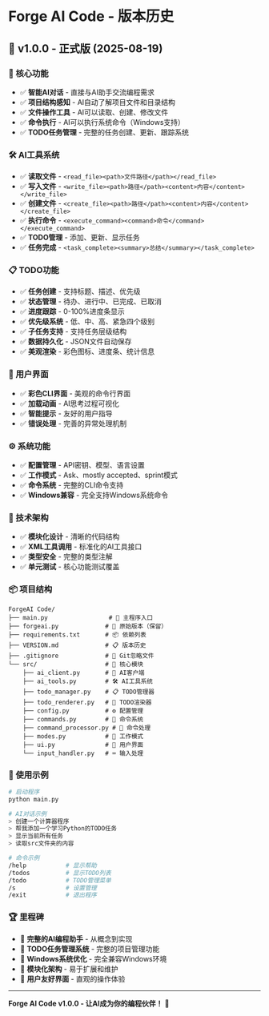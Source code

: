# Forge AI Code - 版本历史

## 🎉 v1.0.0 - 正式版 (2025-08-19)

### 🚀 核心功能
- ✅ **智能AI对话** - 直接与AI助手交流编程需求
- ✅ **项目结构感知** - AI自动了解项目文件和目录结构
- ✅ **文件操作工具** - AI可以读取、创建、修改文件
- ✅ **命令执行** - AI可以执行系统命令（Windows支持）
- ✅ **TODO任务管理** - 完整的任务创建、更新、跟踪系统

### 🛠️ AI工具系统
- ✅ **读取文件** - `<read_file><path>文件路径</path></read_file>`
- ✅ **写入文件** - `<write_file><path>路径</path><content>内容</content></write_file>`
- ✅ **创建文件** - `<create_file><path>路径</path><content>内容</content></create_file>`
- ✅ **执行命令** - `<execute_command><command>命令</command></execute_command>`
- ✅ **TODO管理** - 添加、更新、显示任务
- ✅ **任务完成** - `<task_complete><summary>总结</summary></task_complete>`

### 📋 TODO功能
- ✅ **任务创建** - 支持标题、描述、优先级
- ✅ **状态管理** - 待办、进行中、已完成、已取消
- ✅ **进度跟踪** - 0-100%进度条显示
- ✅ **优先级系统** - 低、中、高、紧急四个级别
- ✅ **子任务支持** - 支持任务层级结构
- ✅ **数据持久化** - JSON文件自动保存
- ✅ **美观渲染** - 彩色图标、进度条、统计信息

### 🎨 用户界面
- ✅ **彩色CLI界面** - 美观的命令行界面
- ✅ **加载动画** - AI思考过程可视化
- ✅ **智能提示** - 友好的用户指导
- ✅ **错误处理** - 完善的异常处理机制

### ⚙️ 系统功能
- ✅ **配置管理** - API密钥、模型、语言设置
- ✅ **工作模式** - Ask、mostly accepted、sprint模式
- ✅ **命令系统** - 完整的CLI命令支持
- ✅ **Windows兼容** - 完全支持Windows系统命令

### 🔧 技术架构
- ✅ **模块化设计** - 清晰的代码结构
- ✅ **XML工具调用** - 标准化的AI工具接口
- ✅ **类型安全** - 完整的类型注解
- ✅ **单元测试** - 核心功能测试覆盖

### 📦 项目结构
```
ForgeAI Code/
├── main.py                 # 🚀 主程序入口
├── forgeai.py             # 📄 原始版本（保留）
├── requirements.txt       # 📦 依赖列表
├── VERSION.md             # 📋 版本历史
├── .gitignore             # 🚫 Git忽略文件
└── src/                   # 📂 核心模块
    ├── ai_client.py       # 🤖 AI客户端
    ├── ai_tools.py        # 🛠️ AI工具系统
    ├── todo_manager.py    # 📋 TODO管理器
    ├── todo_renderer.py   # 🎨 TODO渲染器
    ├── config.py          # ⚙️ 配置管理
    ├── commands.py        # 📝 命令系统
    ├── command_processor.py # 🔄 命令处理
    ├── modes.py           # 🎯 工作模式
    ├── ui.py              # 🎨 用户界面
    └── input_handler.py   # ⌨️ 输入处理
```

### 🎯 使用示例
```bash
# 启动程序
python main.py

# AI对话示例
> 创建一个计算器程序
> 帮我添加一个学习Python的TODO任务
> 显示当前所有任务
> 读取src文件夹的内容

# 命令示例
/help           # 显示帮助
/todos          # 显示TODO列表
/todo           # TODO管理菜单
/s              # 设置管理
/exit           # 退出程序
```

### 🏆 里程碑
- 🎉 **完整的AI编程助手** - 从概念到实现
- 🎉 **TODO任务管理系统** - 完整的项目管理功能
- 🎉 **Windows系统优化** - 完全兼容Windows环境
- 🎉 **模块化架构** - 易于扩展和维护
- 🎉 **用户友好界面** - 直观的操作体验

---

**Forge AI Code v1.0.0 - 让AI成为你的编程伙伴！** 🚀

